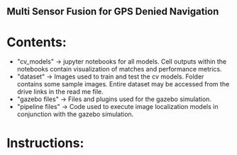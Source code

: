 ## Multi Sensor Fusion for GPS Denied Navigation

# Contents:

- "cv_models" -> jupyter notebooks for all models. Cell outputs within the notebooks contain visualization of matches and performance metrics.
- "dataset" -> Images used to train and test the cv models. Folder contains some sample images. Entire dataset may be accessed from the drive links in the read me file.
- "gazebo files" -> Files and plugins used for the gazebo simulation.
- "pipeline files" -> Code used to execute image localization models in conjunction with the gazebo simulation.
 

# Instructions: 